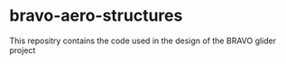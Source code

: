 # bravo-aero-structures

This repositry contains the code used in the design of the BRAVO glider project
